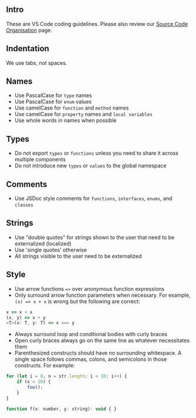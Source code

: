 ## Intro

These are VS Code coding guidelines. Please also review our
[Source Code Organisation](https://github.com/microsoft/vscode/wiki/Source-Code-Organization)
page.

## Indentation

We use tabs, not spaces.

## Names

-   Use PascalCase for `type` names
-   Use PascalCase for `enum` values
-   Use camelCase for `function` and `method` names
-   Use camelCase for `property` names and `local variables`
-   Use whole words in names when possible

## Types

-   Do not export `types` or `functions` unless you need to share it across
    multiple components
-   Do not introduce new `types` or `values` to the global namespace

## Comments

-   Use JSDoc style comments for `functions`, `interfaces`, `enums`, and
    `classes`

## Strings

-   Use "double quotes" for strings shown to the user that need to be
    externalized (localized)
-   Use 'single quotes' otherwise
-   All strings visible to the user need to be externalized

## Style

-   Use arrow functions `=>` over anonymous function expressions
-   Only surround arrow function parameters when necessary. For example,
    `(x) => x + x` is wrong but the following are correct:

```javascript
x => x + x
(x, y) => x + y
<T>(x: T, y: T) => x === y
```

-   Always surround loop and conditional bodies with curly braces
-   Open curly braces always go on the same line as whatever necessitates them
-   Parenthesized constructs should have no surrounding whitespace. A single
    space follows commas, colons, and semicolons in those constructs. For
    example:

```javascript
for (let i = 0, n = str.length; i < 10; i++) {
    if (x < 10) {
        foo();
    }
}

function f(x: number, y: string): void { }
```

